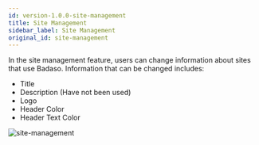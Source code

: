 ```yaml
---
id: version-1.0.0-site-management
title: Site Management
sidebar_label: Site Management
original_id: site-management
---
```


In the site management feature, users can change information about sites that use Badaso. Information that can be changed includes:

* Title
* Description (Have not been used)
* Logo
* Header Color
* Header Text Color

![site-management](assets/site-management.png)